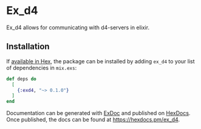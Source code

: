 # Ex_d4

Ex_d4 allows for communicating with d4-servers in elixir.

## Installation

If [available in Hex](https://hex.pm/docs/publish), the package can be installed
by adding `ex_d4` to your list of dependencies in `mix.exs`:

```elixir
def deps do
  [
    {:exd4, "~> 0.1.0"}
  ]
end
```

Documentation can be generated with [ExDoc](https://github.com/elixir-lang/ex_doc)
and published on [HexDocs](https://hexdocs.pm). Once published, the docs can
be found at <https://hexdocs.pm/ex_d4>.